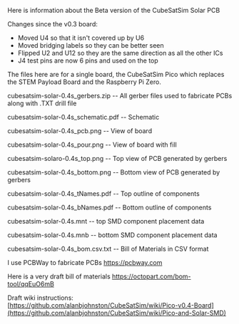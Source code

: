 Here is information about the Beta version of the CubeSatSim Solar PCB

Changes since the v0.3 board:

- Moved U4 so that it isn't covered up by U6
- Moved bridging labels so they can be better seen
- Flipped U2 and U12 so they are the same direction as all the other ICs
- J4 test pins are now 6 pins and used on the top

The files here are for a single board, the CubeSatSim Pico which replaces the STEM Payload Board and the Raspberry Pi Zero.

cubesatsim-solar-0.4s_gerbers.zip -- All gerber files used to fabricate PCBs along with .TXT drill file

cubesatsim-solar-0.4s_schematic.pdf -- Schematic

cubesatsim-solar-0.4s_pcb.png -- View of board

cubesatsim-solar-0.4s_pour.png -- View of board with fill

cubesatsim-solaro-0.4s_top.png -- Top view of PCB generated by gerbers

cubesatsim-solar-0.4s_bottom.png -- Bottom view of PCB generated by gerbers

cubesatsim-solar-0.4s_tNames.pdf -- Top outline of components

cubesatsim-solar-0.4s_bNames.pdf -- Bottom outline of components

cubesatsim-solar-0.4s.mnt -- top SMD component placement data

cubesatsim-solar-0.4s.mnb -- bottom SMD component placement data

cubesatsim-solar-0.4s_bom.csv.txt -- Bill of Materials in CSV format

I use PCBWay to fabricate PCBs https://pcbway.com

Here is a very draft bill of materials https://octopart.com/bom-tool/qqEuO6mB

Draft wiki instructions: [https://github.com/alanbjohnston/CubeSatSim/wiki/Pico-v0.4-Board](https://github.com/alanbjohnston/CubeSatSim/wiki/Pico-and-Solar-SMD)
